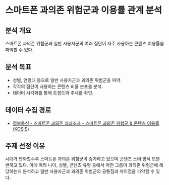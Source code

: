 # 스마트폰 과의존 위험군과 이용률 관계 분석

## 분석 개요
스마트폰 과의존 위험군과 일반 사용자군의 여러 집단이 자주 사용하는 콘텐츠 이용률을 파악할 수 있다.

## 분석 목표
- 성별, 연령대 등으로 일반 사용자군과 과의존 위험군을 파악.
- 각각의 집단이 사용하는 콘텐츠 비율 분포를 분석.
- 데이터 시각화를 통해 트렌드와 추세를 확인.

## 데이터 수집 경로
- [정보통신 - 스마트폰 과의존 실태조사 - 스마트폰 과의존 위험군 & 콘텐츠 이용률 (KOSIS)](https://kosis.kr/statisticsList/statisticsListIndex.do?vwcd=MT_ZTITLE&menuId=M_01_01#content-group)

## 주제 선정 이유
시대가 변화할수록 스마트폰 과의존 위험군이 증가하고 있으며 콘텐츠 소비 방식 또한 변하고 있다. 이에 따라 나이, 성별, 콘텐츠 유형 등에서 어떤 그룹이 과의존 위험군에 해당하는지 분석하고 일반 사용자군과 과의존 위험군의 공통점과 차이점을 파악할 수 있다.
